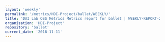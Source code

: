 ```yaml
---
layout: 'weekly'
permalink: '/metrics/HDI-Project/ballet/WEEKLY/'
title: 'DAI Lab OSS Metrics Metrics report for ballet | WEEKLY-REPORT-2018-11-11'
organization: 'HDI-Project'
repository: 'ballet'
current_date: '2018-11-11'
---
```

